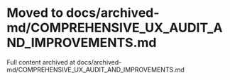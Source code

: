 ﻿# Moved to docs/archived-md/COMPREHENSIVE_UX_AUDIT_AND_IMPROVEMENTS.md

Full content archived at docs/archived-md/COMPREHENSIVE_UX_AUDIT_AND_IMPROVEMENTS.md
